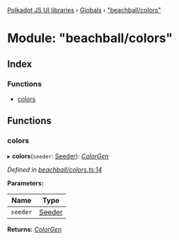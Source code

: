 [Polkadot JS UI libraries](../README.md) › [Globals](../globals.md) › ["beachball/colors"](_beachball_colors_.md)

# Module: "beachball/colors"

## Index

### Functions

* [colors](_beachball_colors_.md#colors)

## Functions

###  colors

▸ **colors**(`seeder`: [Seeder](_beachball_types_.md#seeder)): *[ColorGen](../interfaces/_beachball_types_.colorgen.md)*

*Defined in [beachball/colors.ts:14](https://github.com/polkadot-js/ui/blob/c7bf1d2ec/packages/ui-shared/src/icons/beachball/colors.ts#L14)*

**Parameters:**

Name | Type |
------ | ------ |
`seeder` | [Seeder](_beachball_types_.md#seeder) |

**Returns:** *[ColorGen](../interfaces/_beachball_types_.colorgen.md)*

